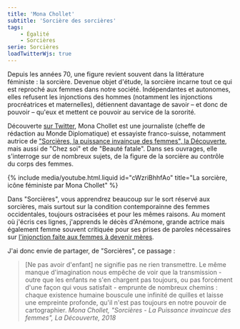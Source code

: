 ```yaml
---
title: 'Mona Chollet'
subtitle: 'Sorcière des sorcières'
tags:
    - Égalité
    - Sorcières
serie: Sorcières
loadTwitterWjs: true
---
```


Depuis les années 70, une figure revient souvent dans la littérature féministe :
la sorcière. Devenue objet d'étude, la sorcière incarne tout ce qui est reproché
aux femmes dans notre société. Indépendantes et autonomes, elles refusent les
injonctions des hommes (notamment les injonctions procréatrices et maternelles),
détiennent davantage de savoir – et donc de pouvoir – qu'eux et mettent ce
pouvoir au service de la sororité.

Découverte [sur Twitter](https://twitter.com/monachollet), Mona Chollet est une
journaliste (cheffe de rédaction au Monde Diplomatique) et essayiste
franco-suisse, notamment autrice de
["Sorcières, la puissance invaincue des femmes", la Découverte](https://www.editionsladecouverte.fr/catalogue/index-Sorci__res-9782355221224.html),
mais aussi de "Chez soi" et de "Beauté fatale". Dans ses ouvrages, elle
s'interroge sur de nombreux sujets, de la figure de la sorcière au contrôle du
corps des femmes.

{% include media/youtube.html.liquid id="cWzriBhhfAo" title="La sorcière, icône féministe par Mona Chollet" %}

Dans "Sorcières", vous apprendrez beaucoup sur le sort réservé aux sorcières,
mais surtout sur la condition contemporainne des femmes occidentales, toujours
ostracisées et pour les mêmes raisons. Au moment où j'écris ces lignes,
j'apprends le décès d'Anémone, grande actrice mais également femme souvent
critiquée pour ses prises de paroles nécessaires sur
[l'injonction faite aux femmes à devenir mères](https://www.nouvelobs.com/rue89/20190430.OBS12321/anemone-je-me-suis-fait-un-enfant-dans-le-dos.html).

J'ai donc envie de partager, de "Sorcières", ce passage :

> [Ne pas avoir d'enfant] ne signifie pas ne rien transmettre. Le même manque
> d'imagination nous empêche de voir que la transmission - outre que les enfants
> ne s'en chargent pas toujours, ou pas forcément d'une façon qui vous
> satisfait - emprunte de nombreux chemins : chaque existence humaine bouscule
> une infinité de quilles et laisse une empreinte profonde, qu'il n'est pas
> toujours en notre pouvoir de cartographier. <cite>Mona Chollet, "Sorcières -
> La Puissance invaincue des femmes", La Découverte, 2018<cite>
